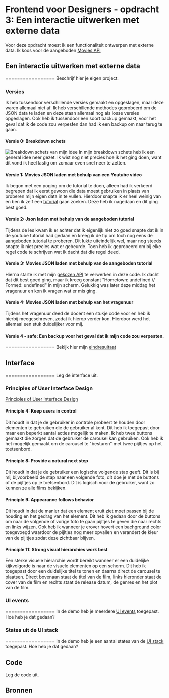 # Frontend voor Designers - opdracht 3: Een interactie uitwerken met externe data
Voor deze opdracht moest ik een functionaliteit ontwerpen met externe data. Ik koos voor de aangeboden [Movies API](https://koopreynders.github.io/frontendvoordesigners/opdracht3/json/movies.json)


## Een interactie uitwerken met externe data
================= Beschrijf hier je eigen project.

### Versies
Ik heb tussendoor verschillende versies gemaakt en opgeslagen, maar deze waren allemaal niet af. Ik heb verschillende methodes geprobeerd om de JSON data te laden en deze staan allemaal nog als losse versies opgeslagen. Ook heb ik tussendoor een soort backup gemaakt, voor het geval dat ik de code zou verpesten dan had ik een backup om naar terug te gaan. 
#### Versie 0: Breakdown schets
![Breakdown schets van mijn idee]()
In mijn breakdown schets heb ik een general idee neer gezet. Ik wist nog niet precies hoe ik het ging doen, want dit vond ik heel lastig om zomaar even snel neer te zetten.

#### Versie 1: Movies JSON laden met behulp van een Youtube video
Ik begon met een poging om de tutorial te doen, alleen had ik verkeerd begrepen dat ik eerst gewoon die data moest gebruiken in plaats van proberen mijn eigen data in te vullen. Hierdoor snapte ik er heel weinig van en ben ik zelf een [tutorial](https://www.youtube.com/watch?v=DG4obitDvUA) gaan zoeken. Deze heb ik nagedaan en dit ging best goed. 

#### Versie 2: Json laden met behulp van de aangeboden tutorial
Tijdens de les kwam ik er achter dat ik eigenlijk niet zo goed snapte dat ik in de youtube tutorial had gedaan en kreeg ik de tip om toch nog eens de [aangeboden tutorial](https://developer.mozilla.org/en-US/docs/Learn/JavaScript/Objects/JSON) te proberen. Dit lukte uiteindelijk wel, maar nog steeds snapte ik niet precies wat er gebeurde. Toen heb ik geprobeerd om bij elke regel code te schrijven wat ik dacht dat die regel deed. 

#### Versie 3: Movies JSON laden met behulp van de aangeboden tutorial
Hierna starte ik met mijn [gekozen API](https://koopreynders.github.io/frontendvoordesigners/opdracht3/json/movies.json) te verwerken in deze code. Ik dacht dat dit best goed ging, maar ik kreeg constant "Hometown: undefined // Formed: undefined" in mijn scherm. Gelukkig was later deze middag het vragenuur en kon ik vragen wat er mis ging.

#### Versie 4: Movies JSON laden met behulp van het vragenuur
Tijdens het vragenuur deed de docent een stukje code voor en heb ik hierbij meegeschreven, zodat ik hierop verder kon. Hierdoor werd het allemaal een stuk duidelijker voor mij. 

#### Versie 4 - safe: Een backup voor het geval dat ik mijn code zou verpesten.







================= Bekijk hier mijn [eindresultaat]()


## Interface
================= Leg de interface uit.

### Principles of User Interface Design
[Principles of User Interface Design](http://bokardo.com/principles-of-user-interface-design/)

#### Principle 4: Keep users in control
Dit houdt in dat je de gebruiker in controle probeert te houden door elementen te gebruiken die de gebruiker al kent. Dit heb ik toegepast door maar een beperkt aantal acties mogelijk te maken. Ik heb twee buttons gemaakt die zorgen dat de gebruiker de carousel kan gebruiken. Ook heb ik het mogelijk gemaakt om de carousel te "besturen" met twee pijltjes op het toetsenbord. 

#### Principle 8: Provide a natural next step
Dit houdt in dat je de gebruiker een logische volgende stap geeft. Dit is bij mij bijvoorbeeld de stap naar een volgende foto, dit doe je met de buttons of de pijltjes op je toetsenbord. Dit is logisch voor de gebruiker, want zo kunnen ze alle films bekijken.

#### Principle 9: Appearance follows behavior
Dit houdt in dat de manier dat een element eruit ziet moet passen bij de houding en het gedrag van het element. Dit heb ik gedaan door de buttons om naar de volgende of vorige foto te gaan pijltjes te geven die naar rechts en links wijzen. Ook heb ik wanneer je erover hovert een bachground color toegevoegd waardoor de pijltjes nog meer opvallen en verandert de kleur van de pijltjes zodat deze zichtbaar blijven.

#### Principle 11: Strong visual hierarchies work best
Een sterke visuele hiërarchie wordt bereikt wanneer er een duidelijke kijkvolgorde is naar de visuele elementen op een scherm. Dit heb ik toegepast door een duidelijke titel te tonen en daarna direct de carousel te plaatsen. Direct bovenaan staat de titel van de film, links hieronder staat de cover van de film en rechts staat de release datum, de genres en het plot van de film.


### UI events
================= In de demo heb je meerdere [UI events](https://developer.mozilla.org/en-US/docs/Web/API/UIEvent) toegepast. Hoe heb je dat gedaan?



### States uit de UI stack
================= In de demo heb je een aantal states van de [UI stack](https://www.scotthurff.com/posts/why-your-user-interface-is-awkward-youre-ignoring-the-ui-stack/) toegepast. Hoe heb je dat gedaan?





## Code
Leg de code uit.






## Bronnen



